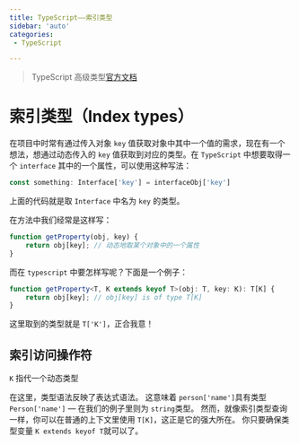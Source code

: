 ```yaml
---
title: TypeScript——索引类型
sidebar: 'auto'
categories:
 - TypeScript

---
```


> TypeScript 高级类型[官方文档](https://www.tslang.cn/docs/handbook/advanced-types.html)

# 索引类型（Index types）

在项目中时常有通过传入对象 `key` 值获取对象中其中一个值的需求，现在有一个想法，想通过动态传入的 `key` 值获取到对应的类型。在 `TypeScript` 中想要取得一个 `interface` 其中的一个属性，可以使用这种写法：

```typescript
const something: Interface['key'] = interfaceObj['key']
```

上面的代码就是取 `Interface` 中名为 `key` 的类型。

在方法中我们经常是这样写：

```javascript
function getProperty(obj, key) {
    return obj[key]; // 动态地取某个对象中的一个属性
}
```

而在 `typescript` 中要怎样写呢？下面是一个例子：

```typescript
function getProperty<T, K extends keyof T>(obj: T, key: K): T[K] {
    return obj[key]; // obj[key] is of type T[K]
}
```

这里取到的类型就是 `T['K']`，正合我意！

## 索引访问操作符

`K` 指代一个动态类型

在这里，类型语法反映了表达式语法。 这意味着 `person['name']`具有类型 `Person['name']` — 在我们的例子里则为 `string`类型。 然而，就像索引类型查询一样，你可以在普通的上下文里使用 `T[K]`，这正是它的强大所在。 你只要确保类型变量 `K extends keyof T`就可以了。